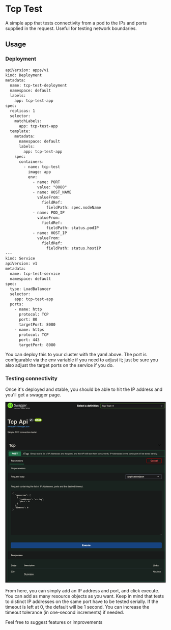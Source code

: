 # Tcp Test

A simple app that tests connectivity from a pod to the IPs and ports supplied in the request.  Useful for testing network boundaries.

## Usage

### Deployment

```
apiVersion: apps/v1
kind: Deployment
metadata:
  name: tcp-test-deployment
  namespace: default
  labels:
    app: tcp-test-app
spec:
  replicas: 1
  selector:
    matchLabels:
      app: tcp-test-app
  template:
    metadata:
      namespace: default
      labels:
        app: tcp-test-app
    spec:
      containers:
        - name: tcp-test
          image: app
          env:
            - name: PORT
              value: "8080"
            - name: HOST_NAME
              valueFrom:
                fieldRef:
                  fieldPath: spec.nodeName
            - name: POD_IP
              valueFrom:
                fieldRef:
                  fieldPath: status.podIP
            - name: HOST_IP
              valueFrom:
                fieldRef:
                  fieldPath: status.hostIP
---
kind: Service
apiVersion: v1
metadata:
  name: tcp-test-service
  namespace: default
spec:
  type: LoadBalancer
  selector:
    app: tcp-test-app
  ports:
    - name: http
      protocol: TCP
      port: 80
      targetPort: 8080
    - name: https
      protocol: TCP
      port: 443
      targetPort: 8080
```
You can deploy this to your cluster with the yaml above.  The port is configurable via the env variable if you need to adjust it; just be sure you also adjust the target ports on the service if you do.

### Testing connectivity

Once it's deployed and stable, you should be able to hit the IP address and you'll get a swagger page.

![swaggerScreenShot](images/swaggerScreen1.png)

From here, you can simply add an IP address and port, and click execute.  You can add as many resource objects as you want.  Keep in mind that tests to distinct IP addresses on the same port have to be tested serially.  If the timeout is left at 0, the default will be 1 second.  You can increase the timeout tolerance (in one-second increments) if needed.

Feel free to suggest features or improvements